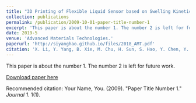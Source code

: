 ```yaml
---
title: "3D Printing of Flexible Liquid Sensor based on Swelling Kinetics of Hydrogel with Carbon Nanotubes"
collection: publications
permalink: /publication/2009-10-01-paper-title-number-1
excerpt: 'This paper is about the number 1. The number 2 is left for future work.'
date: 2019-5
venue: 'Advanced Materials Technologies.'
paperurl: 'http://siyanghao.github.io/files/2018_AMT.pdf'
citation: 'X. Li, Y. Yang, B. Xie, M. Chu, H. Sun, S. Hao, Y. Chen, Y. Chen. 3D Printing of Flexible Liquid Sensor based on Swelling Kinetics of Hydrogel with Carbon Nanotubes [J]. Advanced Materials Technologies. 2019, 5, 1800476'
---
```

This paper is about the number 1. The number 2 is left for future work.

[Download paper here](http://siyanghao.github.io/files/2018_AMT.pdf)

Recommended citation: Your Name, You. (2009). "Paper Title Number 1." <i>Journal 1</i>. 1(1).
